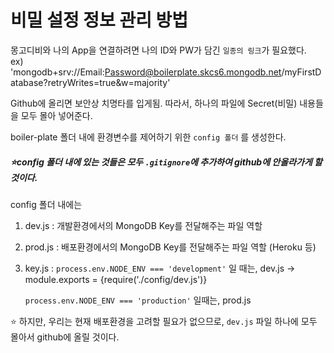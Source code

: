 # 비밀 설정 정보 관리 방법

몽고디비와 나의 App을 연결하려면 나의 ID와 PW가 담긴 `일종의 링크`가 필요했다. </br>
ex) 'mongodb+srv://Email:Password@boilerplate.skcs6.mongodb.net/myFirstDatabase?retryWrites=true&w=majority'

Github에 올리면 보안상 치명타를 입게됨. 따라서, 하나의 파일에 Secret(비밀) 내용들을 모두 몰아 넣어준다. 

boiler-plate 폴더 내에 환경변수를 제어하기 위한 `config 폴더` 를 생성한다.

##### ⭐config 폴더 내에 있는 것들은 모두 `.gitignore`에 추가하여 github에 안올라가게 할 것이다. 

config 폴더 내에는
1. dev.js : 개발환경에서의 MongoDB Key를 전달해주는 파일 역할
2. prod.js : 배포환경에서의 MongoDB Key를 전달해주는 파일 역할 (Heroku 등)
3. key.js : 
   `process.env.NODE_ENV === 'development'` 일 때는, dev.js -> module.exports = {require('./config/dev.js')}
   
   `process.env.NODE_ENV === 'production'` 일때는, prod.js 


⭐ 하지만, 우리는 현재 배포환경을 고려할 필요가 없으므로, `dev.js` 파일 하나에 모두 몰아서 github에 올릴 것이다. 